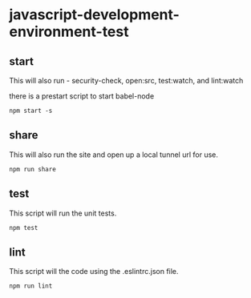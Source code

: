 # javascript-development-environment-test

## start

This will also run 
	- security-check, open:src, test:watch, and lint:watch

there is a prestart script to start babel-node

	npm start -s


## share

This will also run the site and open up a local tunnel url for use.

	npm run share

## test

This script will run the unit tests.

	npm test

## lint

This script will the code using the .eslintrc.json file.

	npm run lint



